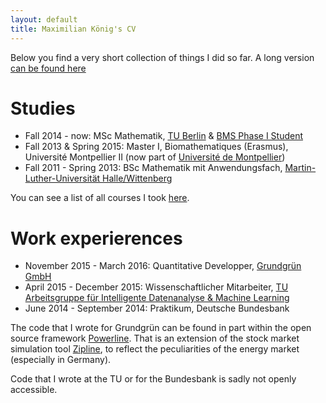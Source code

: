 ```yaml
---
layout: default
title: Maximilian König's CV
---
```


Below you find a very short collection of things I did so far. A long version [can be found here](https://maxkoe.github.com/cv.pdf)

# Studies

- Fall 2014 - now: MSc Mathematik, [TU Berlin](www.tu-berlin.de) & [BMS Phase I Student](www.math-berlin.de)
- Fall 2013 & Spring 2015: Master I, Biomathematiques (Erasmus), Université Montpellier II (now part of [Université de Montpellier](www.umontpellier.fr))
- Fall 2011 - Spring 2013: BSc Mathematik mit Anwendungsfach, [Martin-Luther-Universität Halle/Wittenberg](www.uni-halle.de)

You can see a list of all courses I took [here](courses.html).

# Work experierences

- November 2015 - March 2016: Quantitative Developper, [Grundgrün GmbH](www.grundgruen.de)
- April 2015 - December 2015: Wissenschaftlicher Mitarbeiter, [TU Arbeitsgruppe für Intelligente Datenanalyse & Machine Learning](ml.tu-berlin.de)
- June 2014 - September 2014: Praktikum, Deutsche Bundesbank

The code that I wrote for Grundgrün can be found in part within the open source framework [Powerline](https://github.com/powerline/powerline).
That is an extension of the stock market simulation tool [Zipline](https://github.com/quantopian/zipline), to reflect the 
peculiarities of the energy market (especially in Germany).

Code that I wrote at the TU or for the Bundesbank is sadly not openly accessible.
